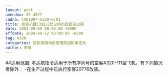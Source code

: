 ```yaml
---
layout: post
amendno: 39-4577
cadno: CAD1997-A320-07R1
title: 检查机翼13到22肋之间的底部蒙皮板
date: 2004-09-09 00:00:00 +0800
effdate: 2004-09-12 00:00:00 +0800
tag: A320
categories: 民航西南地区管理局适航审定处
author: 李锐
---
```


##适用范围:
本适航指令适用于所有序列号的空客A320-111型飞机，有下列情况者除外： -在生产过程中已执行空客20776改装。

